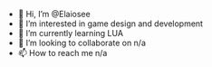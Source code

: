 - 👋 Hi, I’m @Elaiosee
- 👀 I’m interested in game design and development 
- 🌱 I’m currently learning LUA 
- 💞️ I’m looking to collaborate on n/a
- 📫 How to reach me n/a

<!---
Elaiosee/Elaiosee is a ✨ special ✨ repository because its `README.md` (this file) appears on your GitHub profile.
You can click the Preview link to take a look at your changes.
--->
